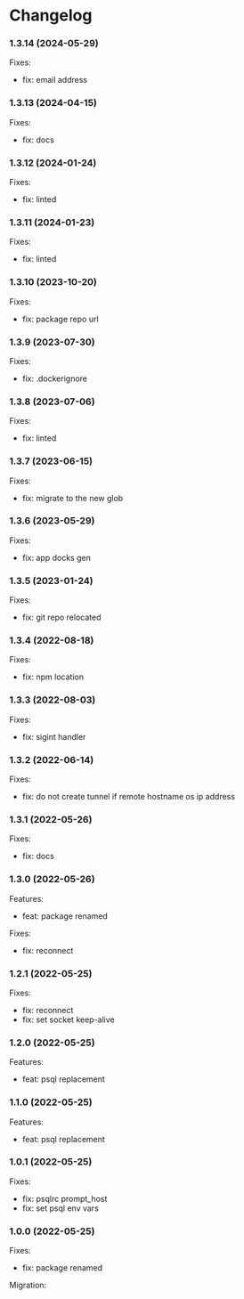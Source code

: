 # Changelog

### 1.3.14 (2024-05-29)

Fixes:

-   fix: email address

### 1.3.13 (2024-04-15)

Fixes:

-   fix: docs

### 1.3.12 (2024-01-24)

Fixes:

-   fix: linted

### 1.3.11 (2024-01-23)

Fixes:

-   fix: linted

### 1.3.10 (2023-10-20)

Fixes:

-   fix: package repo url

### 1.3.9 (2023-07-30)

Fixes:

-   fix: .dockerignore

### 1.3.8 (2023-07-06)

Fixes:

-   fix: linted

### 1.3.7 (2023-06-15)

Fixes:

-   fix: migrate to the new glob

### 1.3.6 (2023-05-29)

Fixes:

-   fix: app docks gen

### 1.3.5 (2023-01-24)

Fixes:

-   fix: git repo relocated

### 1.3.4 (2022-08-18)

Fixes:

-   fix: npm location

### 1.3.3 (2022-08-03)

Fixes:

-   fix: sigint handler

### 1.3.2 (2022-06-14)

Fixes:

-   fix: do not create tunnel if remote hostname os ip address

### 1.3.1 (2022-05-26)

Fixes:

-   fix: docs

### 1.3.0 (2022-05-26)

Features:

-   feat: package renamed

Fixes:

-   fix: reconnect

### 1.2.1 (2022-05-25)

Fixes:

-   fix: reconnect
-   fix: set socket keep-alive

### 1.2.0 (2022-05-25)

Features:

-   feat: psql replacement

### 1.1.0 (2022-05-25)

Features:

-   feat: psql replacement

### 1.0.1 (2022-05-25)

Fixes:

-   fix: psqlrc prompt_host
-   fix: set psql env vars

### 1.0.0 (2022-05-25)

Fixes:

-   fix: package renamed

Migration:
